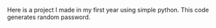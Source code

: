 Here is a project I made in my first year using simple python. This code generates random password.
